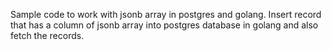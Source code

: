 Sample code to work with jsonb array in postgres and golang.
Insert record that has a column of jsonb array into postgres database in golang and also fetch the records.
